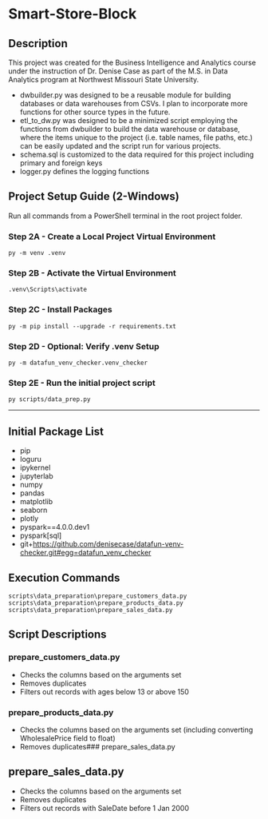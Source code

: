 # Smart-Store-Block
## Description
This project was created for the Business Intelligence and Analytics course under the instruction of Dr. Denise Case as part of the M.S. in Data Analytics program at Northwest Missouri State University.
- dwbuilder.py was designed to be a reusable module for building databases or data warehouses from CSVs. I plan to incorporate more functions for other source types in the future.
- etl_to_dw.py was designed to be a minimized script employing the functions from dwbuilder to build the data warehouse or database, where the items unique to the project (i.e. table names, file paths, etc.) can be easily updated and the script run for various projects.
- schema.sql is customized to the data required for this project including primary and foreign keys
- logger.py defines the logging functions

## Project Setup Guide (2-Windows)

Run all commands from a PowerShell terminal in the root project folder.

### Step 2A - Create a Local Project Virtual Environment

```shell
py -m venv .venv
```

### Step 2B - Activate the Virtual Environment

```shell
.venv\Scripts\activate
```

### Step 2C - Install Packages

```shell
py -m pip install --upgrade -r requirements.txt
```

### Step 2D - Optional: Verify .venv Setup

```shell
py -m datafun_venv_checker.venv_checker
```

### Step 2E - Run the initial project script

```shell
py scripts/data_prep.py
```

-----

## Initial Package List

- pip
- loguru
- ipykernel
- jupyterlab
- numpy
- pandas
- matplotlib
- seaborn
- plotly
- pyspark==4.0.0.dev1
- pyspark[sql]
- git+https://github.com/denisecase/datafun-venv-checker.git#egg=datafun_venv_checker

## Execution Commands
```scripts\data_preparation\prepare_customers_data.py```
```scripts\data_preparation\prepare_products_data.py```
```scripts\data_preparation\prepare_sales_data.py```

## Script Descriptions

### prepare_customers_data.py
- Checks the columns based on the arguments set
- Removes duplicates
- Filters out records with ages below 13 or above 150

### prepare_products_data.py
- Checks the columns based on the arguments set (including converting WholesalePrice field to float)
- Removes duplicates### prepare_sales_data.py

## prepare_sales_data.py
- Checks the columns based on the arguments set
- Removes duplicates
- Filters out records with SaleDate before 1 Jan 2000